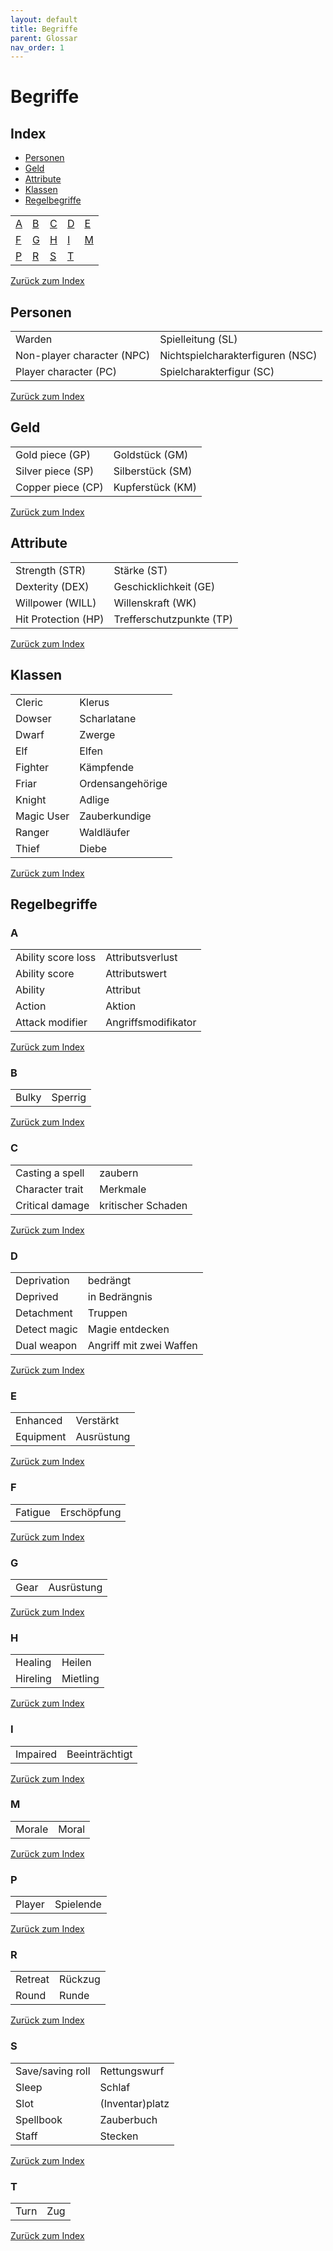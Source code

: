 ```yaml
---
layout: default
title: Begriffe
parent: Glossar
nav_order: 1
---
```


# Begriffe

## Index
- [Personen](#personen)
- [Geld](#geld)
- [Attribute](#attribute)
- [Klassen](#klassen)
- [Regelbegriffe](#regelbegriffe)

||||||
|----|----|----|----|----|
| [A](#a) | [B](#b) | [C](#c) | [D](#d) | [E](#e) |
| [F](#f) | [G](#g) | [H](#h) | [I](#i) | [M](#m) |
| [P](#p) | [R](#r) | [S](#s) | [T](#t) | |

[Zurück zum Index](#index)
<p></p>

## Personen
<p></p>

|||
|------------------------|------------------------|
| Warden     | Spielleitung (SL)     |
| Non-player character (NPC)     | Nichtspielcharakterfiguren (NSC)     |
| Player character (PC)     | Spielcharakterfigur (SC)     |

[Zurück zum Index](#index)

## Geld

|||
|------------------------|------------------------|
| Gold piece (GP)     | Goldstück (GM)     |
| Silver piece (SP)     | Silberstück (SM)     |
| Copper piece (CP)     | Kupferstück (KM)     |

[Zurück zum Index](#index)
<p></p>

## Attribute

|||
|------------------------|------------------------|
| Strength (STR)     | Stärke (ST)     |
| Dexterity (DEX)     | Geschicklichkeit (GE)     |
| Willpower (WILL)     | Willenskraft (WK)     |
| Hit Protection (HP)     | Trefferschutzpunkte (TP)     |

[Zurück zum Index](#index)
<p></p>

## Klassen

|||
|------------------------|------------------------|
| Cleric     | Klerus     |
| Dowser     | Scharlatane     |
| Dwarf     | Zwerge     |
| Elf     | Elfen     |
| Fighter     | Kämpfende     |
| Friar     | Ordensangehörige     |
| Knight     | Adlige     |
| Magic User     | Zauberkundige     |
| Ranger     | Waldläufer     |
| Thief     | Diebe     |

[Zurück zum Index](#index)
<p></p>

## Regelbegriffe
### A

|||
|------------------------|------------------------|
| Ability score loss     | Attributsverlust     |
| Ability score     | Attributswert     |
| Ability     | Attribut     |
| Action     | Aktion     |
| Attack modifier     | Angriffsmodifikator     |

[Zurück zum Index](#index)
<p></p>

### B

|||
|------------------------|------------------------|
| Bulky     | Sperrig     |

[Zurück zum Index](#index)
<p></p>

### C

|||
|------------------------|------------------------|
| Casting a spell     | zaubern     |
| Character trait     | Merkmale     |
| Critical damage     | kritischer Schaden     |

[Zurück zum Index](#index)
<p></p>

### D

|||
|------------------------|------------------------|
| Deprivation     | bedrängt     |
| Deprived     | in Bedrängnis     |
| Detachment     | Truppen     |
| Detect magic     | Magie entdecken     |
| Dual weapon     | Angriff mit zwei Waffen     |

[Zurück zum Index](#index)
<p></p>

### E

|||
|------------------------|------------------------|
| Enhanced     | Verstärkt     |
| Equipment     | Ausrüstung     |

[Zurück zum Index](#index)
<p></p>

### F

|||
|------------------------|------------------------|
| Fatigue     | Erschöpfung     |

[Zurück zum Index](#index)
<p></p>

### G

|||
|------------------------|------------------------|
| Gear     | Ausrüstung     |

[Zurück zum Index](#index)
<p></p>

### H

|||
|------------------------|------------------------|
| Healing     | Heilen     |
| Hireling     | Mietling     |

[Zurück zum Index](#index)
<p></p>

### I

|||
|------------------------|------------------------|
| Impaired     | Beeinträchtigt     |

[Zurück zum Index](#index)
<p></p>

### M

|||
|------------------------|------------------------|
| Morale     | Moral     |

[Zurück zum Index](#index)
<p></p>

### P

|||
|------------------------|------------------------|
| Player     | Spielende     |

[Zurück zum Index](#index)
<p></p>

### R

|||
|------------------------|------------------------|
| Retreat     | Rückzug     |
| Round     | Runde     |

[Zurück zum Index](#index)
<p></p>

### S

|||
|------------------------|------------------------|
| Save/saving roll     | Rettungswurf     |
| Sleep     | Schlaf     |
| Slot     | (Inventar)platz     |
| Spellbook     | Zauberbuch     |
| Staff     | Stecken     |

[Zurück zum Index](#index)
<p></p>

### T

|||
|------------------------|------------------------|
| Turn     | Zug     |

[Zurück zum Index](#index)
<p></p>
